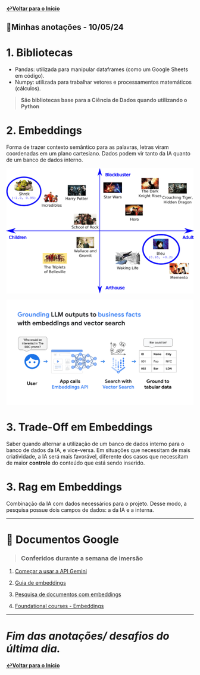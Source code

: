#### [↩Voltar para o Início](https://github.com/rafaelatn/Imersao-IA-Alura-Google/tree/main?tab=readme-ov-file)
## 📝Minhas anotações - 10/05/24

# 1. Bibliotecas
- Pandas: utilizada para manipular dataframes (como um Google Sheets em código).
- Numpy: utilizada para trabalhar vetores e processamentos matemáticos (cálculos).
  
>**São bibliotecas base para a Ciência de Dados quando utilizando o Python**

# 2. Embeddings
Forma de trazer contexto semântico para as palavras, letras viram coordenadas em um plano cartesiano. Dados podem vir tanto da IA quanto de um banco de dados interno.
<p align="center"><img src="./images/Embedding2dWithLabels.jpg" width="700"/></p>
<p align="center"><img src="./images/Embedding.png" width="700"/></p>

# 3. Trade-Off em Embeddings
Saber quando alternar a utilização de um banco de dados interno para o banco de dados da IA, e vice-versa. Em situações que necessitam de mais criatividade, a IA será mais favorável, diferente dos casos que necessitam de maior **controle** do conteúdo que está sendo inserido.

# 3. Rag em Embeddings
Combinação da IA com dados necessários para o projeto. Desse modo, a pesquisa possue dois campos de dados: a da IA e a interna.

---

# 📄 Documentos Google 
> ### Conferidos durante a semana de imersão
1. [Começar a usar a API Gemini ](https://ai.google.dev/gemini-api/docs?hl=pt-br)

2. [Guia de embeddings](https://ai.google.dev/gemini-api/docs/embeddings?hl=pt-br)

3. [Pesquisa de documentos com embeddings](https://ai.google.dev/gemini-api/tutorials/document_search?hl=pt-br#api_changes_to_embeddings_with_model_embedding-001)

4. [Foundational courses - Embeddings](https://developers.google.com/machine-learning/crash-course/embeddings/video-lecture)

---

# *Fim das anotações/ desafios do última dia.*
#### [↩Voltar para o Início](https://github.com/rafaelatn/Imersao-IA-Alura-Google/tree/main?tab=readme-ov-file)


